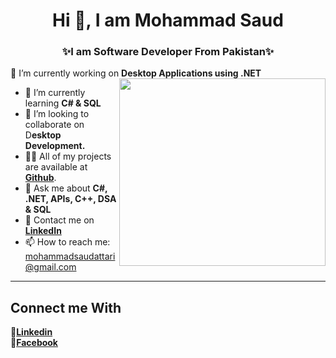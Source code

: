 <center><h1 align="center">Hi 👋, I am Mohammad Saud</h1></center>

<h3 align="center">✨I am Software 
Developer From Pakistan✨</h3>

 🔭 I’m currently working on **Desktop Applications using .NET**  
 <img src="https://github.com/saudattari/saudattari/assets/117003607/6d84fdc1-478b-4437-8ecc-ff276b173f4f" width="330px" height="300px" align="right" margin-bottom="50px">
- 🌱 I’m currently learning **C# & SQL**
- 👯 I’m looking to collaborate on D**esktop Development.**
- 👨‍💻 All of my projects are available at <a href="https://github.com/saudattari">**Github**</a>.
- 💬 Ask me about **C#, .NET, APIs, C++, DSA & SQL**
- 📝 Contact me on <a href="https://www.linkedin.com/in/mohammad-saud-attari/">**LinkedIn**</a>
- 📫 How to reach me: mohammadsaudattari@gmail.com
<hr>
<h2>Connect me With</h2>
🥇<a href="https://www.linkedin.com/in/mohammad-saud-attari/"><b>Linkedin</b></a><br>
🥈<a href="https://www.facebook.com/profile.php?id=100078884674380"><b>Facebook</b></a>

